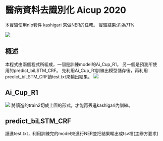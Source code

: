 # 醫病資料去識別化 Aicup 2020
本實驗使用nlp套件 kashigari 來做NER的任務。
實驗結果:約為71%

![](https://i.imgur.com/93M0fwh.jpg)

## 概述
本程式由兩個程式所組成，一個是訓練model的Ai_Cup_R1，
另一個是預測所使用的predict_biLSTM_CRF。
先利用Ai_Cup_R1訓練出模型儲存後，再利用predict_biLSTM_CRF讀test.txt來輸出結果。
![](https://i.imgur.com/eZys0jy.png)


## Ai_Cup_R1
![](https://i.imgur.com/xnnpn4G.png)
將讀進的train2切成上圖的形式，才能再丟進kashigari內訓練。

## predict_biLSTM_CRF
讀進test.txt，利用訓練完的model來進行NER並把結果輸出成tsv檔(主辦方要求)
